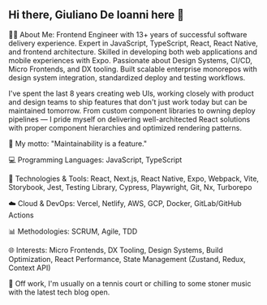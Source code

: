 ## Hi there, Giuliano De Ioanni here 👋

👨‍💻 About Me: Frontend Engineer with 13+ years of successful software delivery experience. Expert in JavaScript, TypeScript, React, React Native, and frontend architecture. Skilled in developing both web applications and mobile experiences with Expo. Passionate about Design Systems, CI/CD, Micro Frontends, and DX tooling. Built scalable enterprise monorepos with design system integration, standardized deploy and testing workflows.

I've spent the last 8 years creating web UIs, working closely with product and design teams to ship features that don't just work today but can be maintained tomorrow. From custom component libraries to owning deploy pipelines — I pride myself on delivering well-architected React solutions with proper component hierarchies and optimized rendering patterns.

🚀 My motto: "Maintainability is a feature."

💻 Programming Languages: JavaScript, TypeScript

🔧 Technologies & Tools: React, Next.js, React Native, Expo, Webpack, Vite, Storybook, Jest, Testing Library, Cypress, Playwright, Git, Nx, Turborepo

☁️ Cloud & DevOps: Vercel, Netlify, AWS, GCP, Docker, GitLab/GitHub Actions

📊 Methodologies: SCRUM, Agile, TDD

🌐 Interests: Micro Frontends, DX Tooling, Design Systems, Build Optimization, React Performance, State Management (Zustand, Redux, Context API)

🎾 Off work, I'm usually on a tennis court or chilling to some stoner music with the latest tech blog open.

